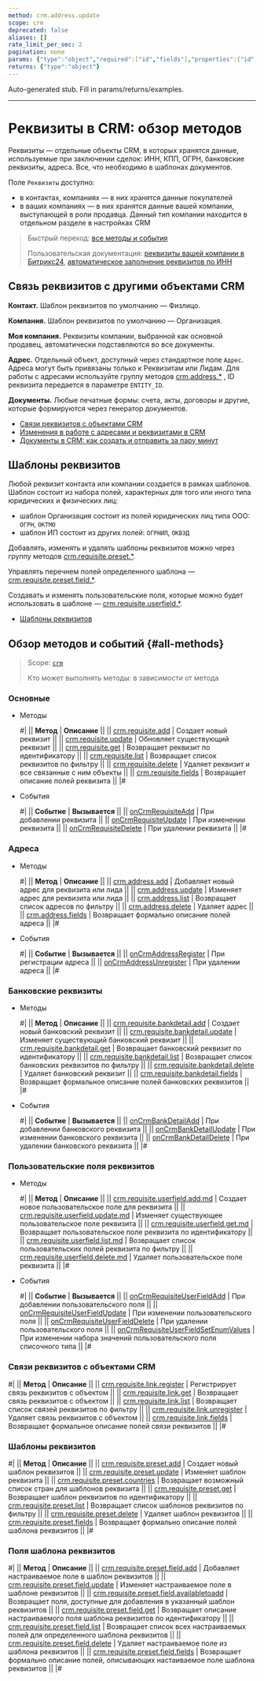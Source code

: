 ```yaml
---
method: crm.address.update
scope: crm
deprecated: false
aliases: []
rate_limit_per_sec: 2
pagination: none
params: {"type":"object","required":["id","fields"],"properties":{"id":{"type":"integer"},"fields":{"type":"object"}}}
returns: {"type":"object"}
---
```


Auto-generated stub. Fill in params/returns/examples.

---

# Реквизиты в CRM: обзор методов

Реквизиты —  отдельные объекты CRM, в которых хранятся данные, используемые при заключении сделок: ИНН, КПП, ОГРН, банковские реквизиты, адреса. Все, что необходимо в шаблонах документов.

Поле `Реквизиты` доступно:
* в контактах, компаниях — в них хранятся данные покупателей
* в ваших компаниях — в них хранятся данные вашей компании, выступающей в роли продавца. Данный тип компании находится в отдельном разделе в настройках CRM

> Быстрый переход: [все методы и события](#all-methods) 
> 
> Пользовательская документация: [реквизиты вашей компании в Битрикс24](https://helpdesk.bitrix24.ru/open/15989720), [автоматическое заполнение реквизитов по ИНН](https://helpdesk.bitrix24.ru/open/1930547/) 

## Связь реквизитов с другими объектами CRM

**Контакт.** Шаблон реквизитов по умолчанию — Физлицо.

**Компания.** Шаблон реквизитов по умолчанию — Организация.

**Моя компания.** Реквизиты компании, выбранной как основной продавец, автоматически подставляются во все документы.

**Адрес.** Отдельный объект, доступный через стандартное поле `Адрес`.  Адреса могут быть привязаны только к Реквизитам или Лидам. Для работы с адресами используйте группу методов [crm.address.*](./addresses/index.md) ,  ID реквизита передается в параметре `ENTITY_ID`.  

**Документы.** Любые печатные формы: счета, акты, договоры и другие, которые формируются через генератор документов. 



- [Связи реквизитов с объектами CRM](../requisites/links/index.md)
- [Изменения в работе с адресами и реквизитами в CRM](https://helpdesk.bitrix24.ru/open/11706682/)
- [Документы в CRM: как создать и отправить за пару минут](https://helpdesk.bitrix24.ru/open/19098306/)



## Шаблоны реквизитов

Любой реквизит контакта или компании создается в рамках шаблонов. Шаблон состоит из набора полей, характерных для того или иного типа юридических и физических лиц:
* шаблон Организация состоит из полей юридических лиц типа ООО: `ОГРН`, `ОКТМО`
* шаблон ИП состоит из других полей: `ОГРНИП`, `ОКВЭД`

Добавлять, изменять и удалять шаблоны реквизитов можно через группу методов [crm.requisite.preset.*](./presets/index.md).

Управлять перечнем полей определенного шаблона — [crm.requisite.preset.field.*](./presets/fields/index.md). 

Создавать и изменять пользовательские поля, которые можно будет использовать в шаблоне — [crm.requisite.userfield.*](./user-fields/index.md).



- [Шаблоны реквизитов](https://helpdesk.bitrix24.ru/open/7385595/)



## Обзор методов и событий {#all-methods}

> Scope: [`crm`](../../scopes/permissions.md)
>
> Кто может выполнять методы: в зависимости от метода

### Основные



- Методы

    #|
    || **Метод** | **Описание** ||
    || [crm.requisite.add](./universal/crm-requisite-add.md) | Создает новый реквизит ||
    || [crm.requisite.update](./universal/crm-requisite-update.md) | Обновляет существующий реквизит ||
    || [crm.requisite.get](./universal/crm-requisite-get.md) | Возвращает реквизит по идентификатору ||
    || [crm.requisite.list](./universal/crm-requisite-list.md) | Возвращает список реквизитов по фильтру ||
    || [crm.requisite.delete](./universal/crm-requisite-delete.md) | Удаляет реквизит и все связанные с ним объекты ||
    || [crm.requisite.fields](./universal/crm-requisite-fields.md) | Возвращает описание полей реквизита ||
    |#

- События

    #|
    || **Событие** | **Вызывается** ||
    || [onCrmRequisiteAdd](./events/on-crm-requisite-add.md) | При добавлении реквизита ||
    || [onCrmRequisiteUpdate](./events/on-crm-requisite-update.md) | При изменении реквизита ||
    || [onCrmRequisiteDelete](./events/on-crm-requisite-delete.md) | При удалении реквизита ||
    |#



### Адреса



- Методы 

    #|
    || **Метод** | **Описание** ||
    || [crm.address.add](./addresses/crm-address-add.md) | Добавляет новый адрес для реквизита или лида ||
    || [crm.address.update](./addresses/crm-address-update.md) | Изменяет адрес для реквизита или лида ||
    || [crm.address.list](./addresses/crm-address-list.md) | Возвращает список адресов по фильтру ||
    || [crm.address.delete](./addresses/crm-address-delete.md) | Удаляет адрес ||
    || [crm.address.fields](./addresses/crm-address-fields.md) | Возвращает формально описание полей адреса ||
    |#

- События
  
   #|
    || **Событие** | **Вызывается** ||
    || [onCrmAddressRegister](./events/on-crm-address-register.md) | При регистрации адреса ||
    || [onCrmAddressUnregister](./events/on-crm-address-unregister.md) | При удалении адреса ||
    |#



### Банковские реквизиты



- Методы 
 
    #|
    || **Метод** | **Описание** ||
    || [crm.requisite.bankdetail.add](./bank-detail/crm-requisite-bank-detail-add.md) | Создает новый банковский реквизит ||
    || [crm.requisite.bankdetail.update](./bank-detail/crm-requisite-bank-detail-update.md) | Изменяет существующий банковский реквизит ||
    || [crm.requisite.bankdetail.get](./bank-detail/crm-requisite-bank-detail-get.md) | Возвращает банковский реквизит по идентификатору ||
    || [crm.requisite.bankdetail.list](./bank-detail/crm-requisite-bank-detail-list.md) | Возвращает список банковских реквизитов по фильтру ||
    || [crm.requisite.bankdetail.delete](./bank-detail/crm-requisite-bank-detail-delete.md) | Удаляет банковский реквизит ||
    || [crm.requisite.bankdetail.fields](./bank-detail/crm-requisite-bank-detail-fields.md) | Возвращает формальное описание полей банковских реквизитов ||
    |#

- События
  
   #|
    || **Событие** | **Вызывается** ||
    || [onCrmBankDetailAdd](./events/on-crm-bank-detail-add.md) | При добавлении банковского реквизита ||
    || [onCrmBankDetailUpdate](./events/on-crm-bank-detail-update.md) | При изменении банковского реквизита ||
    || [onCrmBankDetailDelete](./events/on-crm-bank-detail-delete.md) | При удалении банковского реквизита ||
    |#



### Пользовательские поля реквизитов



- Методы 

    #|
    || **Метод** | **Описание** ||
    || [crm.requisite.userfield.add.md](./user-fields/crm-requisite-userfield-add.md) | Создает новое пользовательское поле для реквизита ||
    || [crm.requisite.userfield.update.md](./user-fields/crm-requisite-userfield-update.md) | Изменяет существующее пользовательское поле реквизита ||
    || [crm.requisite.userfield.get.md](./user-fields/crm-requisite-userfield-get.md) | Возвращает пользовательское поле реквизита по идентификатору ||
    || [crm.requisite.userfield.list.md](./user-fields/crm-requisite-userfield-list.md) | Возвращает список пользовательских полей реквизита по фильтру ||
    || [crm.requisite.userfield.delete.md](./user-fields/crm-requisite-userfield-delete.md) | Удаляет пользовательское поле реквизита ||
    |#

- События
  
   #|
    || **Событие** | **Вызывается** ||
    || [onCrmRequisiteUserFieldAdd](./events/on-crm-requisite-user-field-add.md) | При добавлении пользовательского поля ||
    || [onCrmRequisiteUserFieldUpdate](./events/on-crm-requisite-user-field-update.md) | При изменении пользовательского поля ||
    || [onCrmRequisiteUserFieldDelete](./events/on-crm-requisite-user-field-delete.md) | При удалении пользовательского поля ||
    || [onCrmRequisiteUserFieldSetEnumValues](./events/on-crm-requisite-user-field-set-enum-values.md) | При изменении набора значений пользовательского поля списочного типа ||
    |#



### Связи реквизитов с объектами CRM

#|
|| **Метод** | **Описание** ||
|| [crm.requisite.link.register](./links/crm-requisite-link-register.md) | Регистрирует связь реквизитов с объектом ||
|| [crm.requisite.link.get](./links/crm-requisite-link-get.md) | Возвращает связь реквизитов с объектом ||
|| [crm.requisite.link.list](./links/crm-requisite-link-list.md) | Возвращает список связей реквизитов по фильтру ||
|| [crm.requisite.link.unregister](./links/crm-requisite-link-unregister.md) | Удаляет связь реквизитов с объектом ||
|| [crm.requisite.link.fields](./links/crm-requisite-link-fields.md) | Возвращает формальное описание полей связи реквизитов ||
|#

### Шаблоны реквизитов

#|
|| **Метод** | **Описание** ||
|| [crm.requisite.preset.add](./presets/crm-requisite-preset-add.md) | Создает новый шаблон реквизитов ||
|| [crm.requisite.preset.update](./presets/crm-requisite-preset-update.md) | Изменяет шаблон реквизита ||
|| [crm.requisite.preset.countries](./presets/crm-requisite-preset-countries.md) | Возвращает возможный список стран для шаблонов реквизита ||
|| [crm.requisite.preset.get](./presets/crm-requisite-preset-get.md) | Возвращает шаблон реквизитов по идентификатору ||
|| [crm.requisite.preset.list](./presets/crm-requisite-preset-list.md) | Возвращает список шаблонов реквизитов по фильтру ||
|| [crm.requisite.preset.delete](./presets/crm-requisite-preset-delete.md) | Удаляет шаблон реквизитов ||
|| [crm.requisite.preset.fields](./presets/crm-requisite-preset-fields.md) | Возвращает формально описание полей шаблона реквизитов ||
|#

### Поля шаблона реквизитов

#|
|| **Метод** | **Описание** ||
|| [crm.requisite.preset.field.add](./presets/fields/crm-requisite-preset-field-add.md) | Добавляет настраиваемое поле в шаблон реквизитов ||
|| [crm.requisite.preset.field.update](./presets/fields/crm-requisite-preset-field-update.md) | Изменяет настраиваемое поле в шаблоне реквизитов ||
|| [crm.requisite.preset.field.availabletoadd](./presets/fields/crm-requisite-preset-field-available-to-add.md) | Возвращает поля, доступные для добавления в указанный шаблон реквизитов ||
|| [crm.requisite.preset.field.get](./presets/fields/crm-requisite-preset-field-get.md) | Возвращает описание настраиваемого поля шаблона реквизитов по идентификатору ||
|| [crm.requisite.preset.field.list](./presets/fields/crm-requisite-preset-field-list.md) | Возвращает список всех настраиваемых полей для определенного шаблона реквизитов ||
|| [crm.requisite.preset.field.delete](./presets/fields/crm-requisite-preset-field-delete.md) | Удаляет настраиваемое поле из шаблона реквизитов ||
|| [crm.requisite.preset.field.fields](./presets/fields/crm-requisite-preset-field-fields.md) | Возвращает формально описание полей, описывающих настаиваемое поле шаблона реквизитов ||
|#



